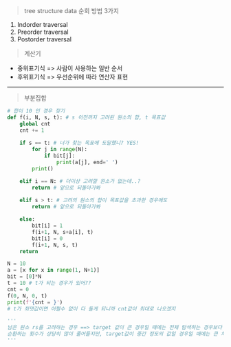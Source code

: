 > tree structure data 순회 방법 3가지

1. Indorder traversal
2. Preorder traversal
3. Postorder traversal



> 계산기

* 중위표기식 => 사람이 사용하는 일반 순서
* 후위표기식 => 우선순위에 따라 연산자 표현

*********

> 부분집합

```python
# 합이 10 인 경우 찾기
def f(i, N, s, t): # s 이전까지 고려된 원소의 합, t 목표값
    global cnt
    cnt += 1
    
    if s == t: # 너가 찾는 목표에 도달했니? YES!
        for j in range(N):
            if bit[j]:
                print(a[j], end=' ')
        print()

    elif i == N: # 더이상 고려할 원소가 없는데..?
        return # 앞으로 되돌아가봐
    
    elif s > t: # 고려의 원소의 합이 목표값을 초과한 경우에도
        return # 앞으로 되돌아가봐

    else:
        bit[i] = 1
        f(i+1, N, s+a[i], t)
        bit[i] = 0
        f(i+1, N, s, t)
    return

N = 10
a = [x for x in range(1, N+1)]
bit = [0]*N
t = 10 # t가 되는 경우가 있어??
cnt = 0
f(0, N, 0, t)
print(f'{cnt = }')
# t가 최댓값이면 어쩔수 없이 다 돌게 되니까 cnt값이 최대로 나오겠지

'''
남은 원소 rs를 고려하는 경우 ==> target 값이 큰 경우일 때에는 전체 탐색하는 경우보다  rs를 고려하는 경우
순환하는 횟수가 상당히 많이 줄어들지만, target값이 중간 정도의 값일 경우일 때에는 큰 차이가 없다
'''
```

